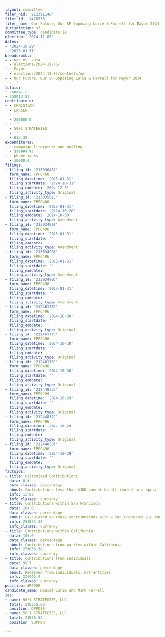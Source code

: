 ```yaml
---
layout: committee
filer_nid: '212391140'
filer_id: '1476533'
filer_name: Our Future, Our SF Opposing Lurie & Farrell for Mayor 2024
jurisdiction: sf
committee_type: candidate ie
election: '2024-11-05'
dates:
- '2024-10-29'
- '2025-01-31'
breadcrumbs:
- - Nov 05, 2024
  - elections/2024-11-05/
- - Mayor
  - elections/2024-11-05/contests/myr
- - Our Future, Our SF Opposing Lurie & Farrell for Mayor 2024
  - ''
totals:
- 250847.2
- 250013.82
contributors:
- - CHRISTIAN
  - LARSEN
  - ''
  - 250000.0
- - ''
  - 50+1 STRATEGIES
  - ''
  - 833.38
expenditures:
- - campaign literature and mailing
  - 239998.82
- - phone banks
  - 10000.0
filings:
- filing_id: '213036438'
  form_name: FPPC460
  filing_datetime: '2025-01-31'
  filing_startdate: '2024-10-31'
  filing_enddate: '2024-12-31'
  filing_activity_type: Original
- filing_id: '213035813'
  form_name: FPPC460
  filing_datetime: '2025-01-31'
  filing_startdate: '2024-10-20'
  filing_enddate: '2024-10-30'
  filing_activity_type: Amendment
- filing_id: '213034966'
  form_name: FPPC496
  filing_datetime: '2025-01-31'
  filing_startdate: ''
  filing_enddate: ''
  filing_activity_type: Amendment
- filing_id: '213034936'
  form_name: FPPC496
  filing_datetime: '2025-01-31'
  filing_startdate: ''
  filing_enddate: ''
  filing_activity_type: Amendment
- filing_id: '213034901'
  form_name: FPPC496
  filing_datetime: '2025-01-31'
  filing_startdate: ''
  filing_enddate: ''
  filing_activity_type: Amendment
- filing_id: '212461789'
  form_name: FPPC496
  filing_datetime: '2024-10-30'
  filing_startdate: ''
  filing_enddate: ''
  filing_activity_type: Original
- filing_id: '212461773'
  form_name: FPPC496
  filing_datetime: '2024-10-30'
  filing_startdate: ''
  filing_enddate: ''
  filing_activity_type: Original
- filing_id: '212461761'
  form_name: FPPC496
  filing_datetime: '2024-10-30'
  filing_startdate: ''
  filing_enddate: ''
  filing_activity_type: Original
- filing_id: '212448337'
  form_name: FPPC496
  filing_datetime: '2024-10-29'
  filing_startdate: ''
  filing_enddate: ''
  filing_activity_type: Original
- filing_id: '212448321'
  form_name: FPPC496
  filing_datetime: '2024-10-29'
  filing_startdate: ''
  filing_enddate: ''
  filing_activity_type: Original
- filing_id: '212448305'
  form_name: FPPC496
  filing_datetime: '2024-10-29'
  filing_startdate: ''
  filing_enddate: ''
  filing_activity_type: Original
factoids:
- title: Unitemized Contributions
  data: 0.0
  data_classes: percentage
  about: Contributions less than $100 cannot be attributed to a specific individual
  info: 13.82
  info_classes: currency
- title: Contributions within San Francisco
  data: 100.0
  data_classes: percentage
  about: Calculated as those contributions with a San Francisco ZIP code
  info: 250833.38
  info_classes: currency
- title: Contributions within California
  data: 100.0
  data_classes: percentage
  about: Contributions from parties within California
  info: 250833.38
  info_classes: currency
- title: Contributions from Individuals
  data: 99.7
  data_classes: percentage
  about: Received from individuals, not entities
  info: 250000.0
  info_classes: currency
position: OPPOSE
candidate_name: Daniel Lurie and Mark Farrell
ies:
- name: 50+1 STRATEGIES, LLC
  total: 226255.66
  position: OPPOSE
- name: 50+1 STRATEGIES, LLC
  total: 24576.54
  position: SUPPORT

---
```


